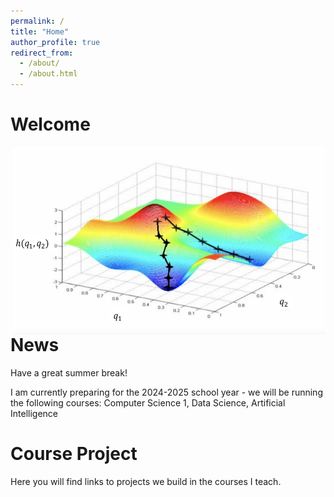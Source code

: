 ```yaml
---
permalink: /
title: "Home"
author_profile: true
redirect_from: 
  - /about/
  - /about.html
---
```


Welcome
======

<img src="/images/nonconvex.png" alt="Your Image Description" style="float: right; margin-left: 10px; height: 300px; width: 500px;">


News
======
Have a great summer break!

I am currently preparing for the 2024-2025 school year - we will be running the following courses: Computer Science 1, Data Science, Artificial Intelligence

Course Project
======
Here you will find links to projects we build in the courses I teach.

